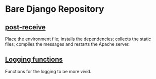 # Bare Django Repository

## [post-receive](https://github.com/dewayinc/git-hooks/blob/master/hooks/post-receive)

Place the environment file; installs the dependencies; collects the static files; compiles the messages and restarts the Apache server.

## [Logging functions](https://github.com/dewayinc/git-hooks/blob/master/utils/log_messages.sh)

Functions for the logging to be more vivid.
